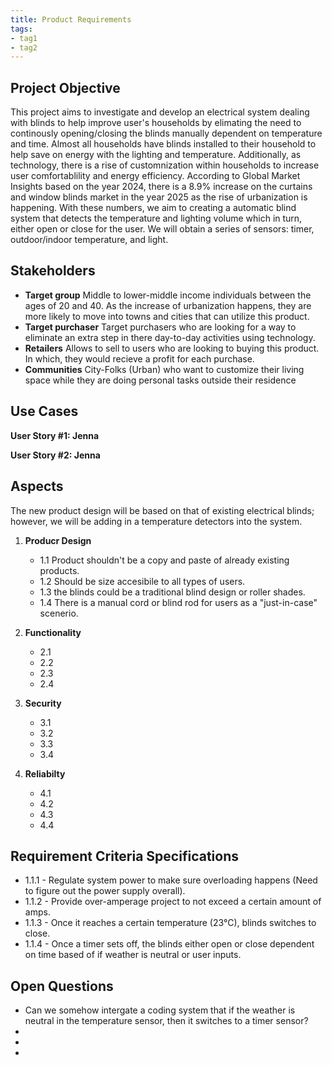 ```yaml
---
title: Product Requirements
tags:
- tag1
- tag2
---
```


## Project Objective

This project aims to investigate and develop an electrical system dealing with blinds to help improve user's households by elimating the need to continously opening/closing the blinds manually dependent on temperature and time. Almost all households have blinds installed to their household to help save on energy with the lighting and temperature. Additionally, as technology, there is a rise of customnization within households to increase user comfortablility and energy efficiency. According to Global Market Insights based on the year 2024, there is a 8.9% increase on the curtains and window blinds market in the year 2025 as the rise of urbanization is happening. With these numbers, we aim to creating a automatic blind system that detects the temperature and lighting volume which in turn, either open or close for the user. We will obtain a series of sensors: timer, outdoor/indoor temperature, and light. 

## Stakeholders

- **Target group** Middle to lower-middle income individuals between the ages of 20 and 40. As the increase of urbanization happens, they are more likely to move into towns and cities that can utilize this product.  
- **Target purchaser** Target purchasers who are looking for a way to eliminate an extra step in there day-to-day activities using technology. 
- **Retailers** Allows to sell to users who are looking to buying this product. In which, they would recieve a profit for each purchase.
- **Communities** City-Folks (Urban) who want to customize their living space while they are doing personal tasks outside their residence


## Use Cases

**User Story #1: Jenna**

**User Story #2: Jenna**


## Aspects

The new product design will be based on that of existing electrical blinds; however, we will be adding in a temperature detectors into the system.

1. **Producr Design**
      * 1.1 Product shouldn't be a copy and paste of already existing products.
      * 1.2 Should be size accesibile to all types of users. 
      * 1.3 the blinds could be a traditional blind design or roller shades.
      * 1.4 There is a manual cord or blind rod for users as a "just-in-case" scenerio. 
  
1. **Functionality**
      * 2.1 
      * 2.2 
      * 2.3
      * 2.4

1.  **Security**
      * 3.1
      * 3.2
      * 3.3
      * 3.4

1.  **Reliabilty**
      * 4.1
      * 4.2
      * 4.3
      * 4.4

## Requirement Criteria Specifications

* 1.1.1 - Regulate system power to make sure overloading happens (Need to figure out the power supply overall).
* 1.1.2 - Provide over-amperage project to not exceed a certain amount of amps.
* 1.1.3 - Once it reaches a certain temperature (23°C), blinds switches to close.
* 1.1.4 - Once a timer sets off, the blinds either open or close dependent on time based of if weather is neutral or user inputs. 

## Open Questions

* Can we somehow intergate a coding system that if the weather is neutral in the temperature sensor, then it switches to a timer sensor? 
* 
* 
* 